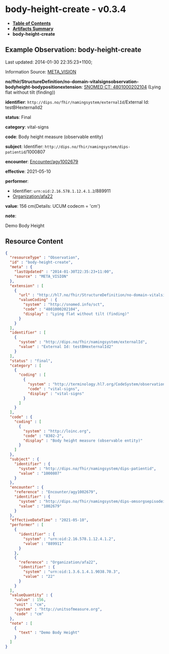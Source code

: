 # body-height-create - v0.3.4

* [**Table of Contents**](toc.md)
* [**Artifacts Summary**](artifacts.md)
* **body-height-create**

## Example Observation: body-height-create

Last updated: 2014-01-30 22:35:23+1100; 

Information Source: [META_VISION](https://simplifier.net/resolve?scope=hl7.fhir.no.basis@2.2.2&canonical=http://fhir.org/packages/hl7.fhir.no.basis/META_VISION)

**no/fhir/StructureDefinition/no-domain-vitalsignsobservation-bodyheight-bodypositionextension**: [SNOMED CT: 4801000202104](http://snomed.info/id/4801000202104) (Lying flat without tilt (finding))

**identifier**: `http://dips.no/fhir/namingsystem/externalId`/External Id: testBHexternalId2

**status**: Final

**category**: vital-signs

**code**: Body height measure (observable entity)

**subject**: Identifier: `http://dips.no/fhir/namingsystem/dips-patientid`/1000807

**encounter**: [Encounter/agy1002679](https://simplifier.net/resolve?scope=hl7.fhir.no.basis@2.2.2&canonical=http://fhir.org/packages/hl7.fhir.no.basis/Encounter/agy1002679)

**effective**: 2021-05-10

**performer**: 

* Identifier: `urn:oid:2.16.578.1.12.4.1.2`/889911
* [Organization/afa22](https://simplifier.net/resolve?scope=hl7.fhir.no.basis@2.2.2&canonical=http://fhir.org/packages/hl7.fhir.no.basis/Organization/afa22)

**value**: 156 cm(Details: UCUM codecm = 'cm')

**note**: 

> 

Demo Body Height




## Resource Content

```json
{
  "resourceType" : "Observation",
  "id" : "body-height-create",
  "meta" : {
    "lastUpdated" : "2014-01-30T22:35:23+11:00",
    "source" : "META_VISION"
  },
  "extension" : [
    {
      "url" : "http://hl7.no/fhir/StructureDefinition/no-domain-vitalsignsobservation-bodyheight-bodypositionextension",
      "valueCoding" : {
        "system" : "http://snomed.info/sct",
        "code" : "4801000202104",
        "display" : "Lying flat without tilt (finding)"
      }
    }
  ],
  "identifier" : [
    {
      "system" : "http://dips.no/fhir/namingsystem/externalId",
      "value" : "External Id: testBHexternalId2"
    }
  ],
  "status" : "final",
  "category" : [
    {
      "coding" : [
        {
          "system" : "http://terminology.hl7.org/CodeSystem/observation-category",
          "code" : "vital-signs",
          "display" : "vital-signs"
        }
      ]
    }
  ],
  "code" : {
    "coding" : [
      {
        "system" : "http://loinc.org",
        "code" : "8302-2",
        "display" : "Body height measure (observable entity)"
      }
    ]
  },
  "subject" : {
    "identifier" : {
      "system" : "http://dips.no/fhir/namingsystem/dips-patientid",
      "value" : "1000807"
    }
  },
  "encounter" : {
    "reference" : "Encounter/agy1002679",
    "identifier" : {
      "system" : "http://dips.no/fhir/namingsystem/dips-omsorgsepisodeid",
      "value" : "1002679"
    }
  },
  "effectiveDateTime" : "2021-05-10",
  "performer" : [
    {
      "identifier" : {
        "system" : "urn:oid:2.16.578.1.12.4.1.2",
        "value" : "889911"
      }
    },
    {
      "reference" : "Organization/afa22",
      "identifier" : {
        "system" : "urn:oid:1.3.6.1.4.1.9038.70.3",
        "value" : "22"
      }
    }
  ],
  "valueQuantity" : {
    "value" : 156,
    "unit" : "cm",
    "system" : "http://unitsofmeasure.org",
    "code" : "cm"
  },
  "note" : [
    {
      "text" : "Demo Body Height"
    }
  ]
}

```
